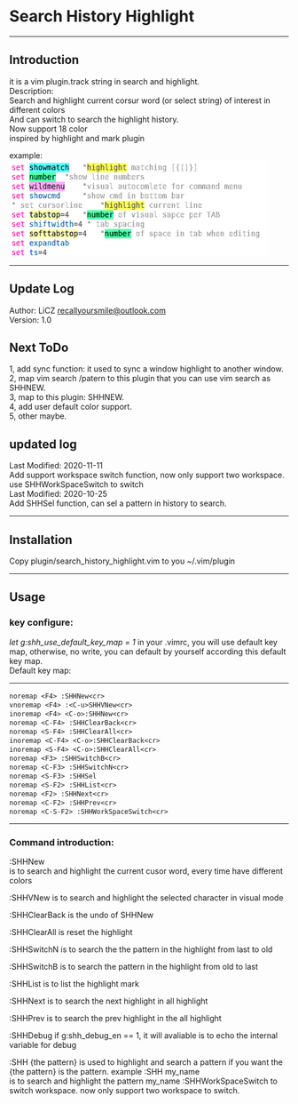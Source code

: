# Search History Highlight
***
## Introduction
it is a vim plugin.track string in search and highlight.   
Description:   
  Search and highlight current corsur word (or select string) of interest in different colors  
  And can switch to search the highlight history.  
  Now support 18 color  
  inspired by highlight and mark plugin  

example:
![image](https://github.com/recall-yoursmile/search_history_highlight/blob/main/example.png)

***
## Update Log
Author: LiCZ recallyoursmile@outlook.com  
Version: 1.0
## Next ToDo
1, add sync function: it used to sync a window highlight to another window.  
2, map vim search /patern to this plugin that you can use vim search as SHHNEW.  
3, map <S-8> to this plugin: SHHNEW.  
4, add user default color support.  
5, other maybe.  

## updated log
Last Modified: 2020-11-11  
      Add support workspace switch function, now only support two workspace. use SHHWorkSpaceSwitch to switch  
Last Modified: 2020-10-25  
      Add SHHSel function, can sel a pattern in history to search.   

***
## Installation
Copy plugin/search_history_highlight.vim to you ~/.vim/plugin  

***

## Usage
### key configure:
*let g:shh_use_default_key_map = 1* in your .vimrc, you will use default key
map, otherwise, no write, you can default by yourself according this default
key map.  
Default key map:  
***
    noremap <F4> :SHHNew<cr>
    vnoremap <F4> :<C-u>SHHVNew<cr>
    inoremap <F4> <C-o>:SHHNew<cr>
    noremap <C-F4> :SHHClearBack<cr>
    noremap <S-F4> :SHHClearAll<cr>
    inoremap <C-F4> <C-o>:SHHClearBack<cr>
    inoremap <S-F4> <C-o>:SHHClearAll<cr>
    noremap <F3> :SHHSwitchB<cr>
    noremap <C-F3> :SHHSwitchN<cr>
    noremap <S-F3> :SHHSel 
    noremap <S-F2> :SHHList<cr>
    noremap <F2> :SHHNext<cr>
    noremap <C-F2> :SHHPrev<cr>
    noremap <C-S-F2> :SHHWorkSpaceSwitch<cr>
***

### Command introduction:
 :SHHNew  
      is to search and highlight the current cusor word, every time have
      different colors

 :SHHVNew
      is to search and highlight the selected character in visual mode

 :SHHClearBack
      is the undo of SHHNew

 :SHHClearAll
      is reset the highlight

 :SHHSwitchN
      is to search the the pattern in the highlight from last to old

 :SHHSwitchB
      is to search the pattern in the highlight from old to last

 :SHHList
      is to list the highlight mark

 :SHHNext
      is to search the next highlight in all highlight

 :SHHPrev
      is to search the prev highlight in the all highlight

 :SHHDebug
   if g:shh\_debug\_en == 1, it will avaliable
   is to echo the internal variable for debug

 :SHH {the pattern}
      is used to highlight and search a pattern if you want
      the {the pattern} is the pattern.
      example
      :SHH my_name  
      is to search and highlight the pattern my_name
  :SHHWorkSpaceSwitch
      to switch workspace. now only support two workspace to switch.



